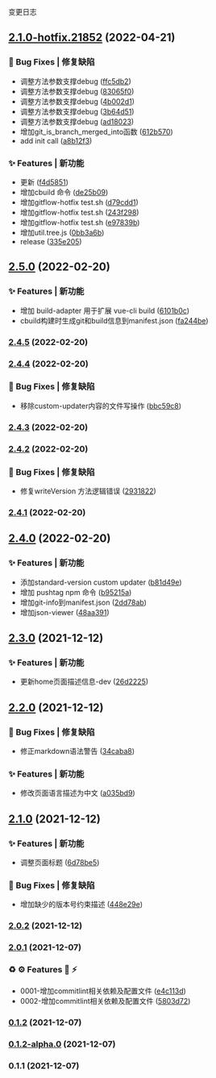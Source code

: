 变更日志
## [2.1.0-hotfix.21852](https://github.com/JL-Code/automation-vue/compare/v2.5.0...v2.1.0-hotfix.21852) (2022-04-21)


### 🐛 Bug Fixes | 修复缺陷

* 调整方法参数支撑debug ([ffc5db2](https://github.com/JL-Code/automation-vue/commit/ffc5db2ca2a62cf04bfeb881af1781fc2a5299d0))
* 调整方法参数支撑debug ([83065f0](https://github.com/JL-Code/automation-vue/commit/83065f07692dcb28953bb26a1fd1d567865ca8a9))
* 调整方法参数支撑debug ([4b002d1](https://github.com/JL-Code/automation-vue/commit/4b002d1e55bc8c93b1f3f55904d716c23200d28a))
* 调整方法参数支撑debug ([3b64d51](https://github.com/JL-Code/automation-vue/commit/3b64d51eb4e67711b7b71191f9bd0a69ed5266db))
* 调整方法参数支撑debug ([ad18023](https://github.com/JL-Code/automation-vue/commit/ad1802351d61a2f86ee0153a54fce79c47dce402))
* 增加git_is_branch_merged_into函数 ([612b570](https://github.com/JL-Code/automation-vue/commit/612b57095feb1ed7f1b193e80569095c682ebad8))
* add init call ([a8b12f3](https://github.com/JL-Code/automation-vue/commit/a8b12f341ab37b2d8feed1e1158f61b6b39159e5))


### ✨ Features | 新功能

* 更新 ([f4d5851](https://github.com/JL-Code/automation-vue/commit/f4d5851e101498e52eb51a1e0d4415e5b0913293))
* 增加cbuild 命令 ([de25b09](https://github.com/JL-Code/automation-vue/commit/de25b09a13c93871fff1b8c1556be9d12efd8980))
* 增加gitflow-hotfix test.sh ([d79cdd1](https://github.com/JL-Code/automation-vue/commit/d79cdd111d4658d075c4369048c0abe76691d024))
* 增加gitflow-hotfix test.sh ([243f298](https://github.com/JL-Code/automation-vue/commit/243f29899b0d9bb009074538757d684faef9b0f7))
* 增加gitflow-hotfix test.sh ([e97839b](https://github.com/JL-Code/automation-vue/commit/e97839b09643cf3724ca21f8adf9239bf9e57c92))
* 增加util.tree.js ([0bb3a6b](https://github.com/JL-Code/automation-vue/commit/0bb3a6bfb146cae9f0d35dda0795154281b0e7fe))
* release ([335e205](https://github.com/JL-Code/automation-vue/commit/335e2059f4a8dea75fe7d73bd037443a887f2870))

## [2.5.0](https://github.com/JL-Code/automation-vue/compare/v2.4.5...v2.5.0) (2022-02-20)


### ✨ Features | 新功能

* 增加 build-adapter 用于扩展 vue-cli build ([6101b0c](https://github.com/JL-Code/automation-vue/commit/6101b0cab6e7a1832062c8e4188f9d1c635d2bbb))
* cbuild构建时生成git和build信息到manifest.json ([fa244be](https://github.com/JL-Code/automation-vue/commit/fa244be21515ab46d8b4f88ef68b248cfcf34f84))

### [2.4.5](https://github.com/JL-Code/automation-vue/compare/v2.4.4...v2.4.5) (2022-02-20)

### [2.4.4](https://github.com/JL-Code/automation-vue/compare/v2.4.3...v2.4.4) (2022-02-20)


### 🐛 Bug Fixes | 修复缺陷

* 移除custom-updater内容的文件写操作 ([bbc59c8](https://github.com/JL-Code/automation-vue/commit/bbc59c81142ef63de6925d3015419ad69945e560))

### [2.4.3](https://github.com/JL-Code/automation-vue/compare/v2.4.2...v2.4.3) (2022-02-20)

### [2.4.2](https://github.com/JL-Code/automation-vue/compare/v2.4.1...v2.4.2) (2022-02-20)


### 🐛 Bug Fixes | 修复缺陷

* 修复writeVersion 方法逻辑错误 ([2931822](https://github.com/JL-Code/automation-vue/commit/2931822a6885aad41863eb5f8755147f187d01c7))

### [2.4.1](https://github.com/JL-Code/automation-vue/compare/v2.4.0...v2.4.1) (2022-02-20)

## [2.4.0](https://github.com/JL-Code/automation-vue/compare/v2.3.0...v2.4.0) (2022-02-20)


### ✨ Features | 新功能

* 添加standard-version custom updater ([b81d49e](https://github.com/JL-Code/automation-vue/commit/b81d49e3c4ac12a5dedcc9b67ed27f42c993daf6))
* 增加 pushtag npm 命令 ([b95215a](https://github.com/JL-Code/automation-vue/commit/b95215a6cc82cfe99d0419d7333e5804786aa98b))
* 增加git-info到manifest.json ([2dd78ab](https://github.com/JL-Code/automation-vue/commit/2dd78abc98501e419ada3315b723086da2f9a16f))
* 增加json-viewer ([48aa391](https://github.com/JL-Code/automation-vue/commit/48aa391184d951fa7c5504dff49104f8876f9878))

## [2.3.0](https://github.com/JL-Code/automation-vue/compare/v2.2.0...v2.3.0) (2021-12-12)


### ✨ Features | 新功能

* 更新home页面描述信息-dev ([26d2225](https://github.com/JL-Code/automation-vue/commit/26d22256c6068af838224917b1209ca1c10028b7))

## [2.2.0](https://github.com/JL-Code/automation-vue/compare/v2.1.0...v2.2.0) (2021-12-12)


### 🐛 Bug Fixes | 修复缺陷

* 修正markdown语法警告 ([34caba8](https://github.com/JL-Code/automation-vue/commit/34caba86f7a01e0cd67981ddcfd6ae9b38eac2ac))


### ✨ Features | 新功能

* 修改页面语言描述为中文 ([a035bd9](https://github.com/JL-Code/automation-vue/commit/a035bd9a9f4a42a65e4e67a842cbfe58cc0104f6))

## [2.1.0](https://github.com/JL-Code/automation-vue/compare/v2.0.2...v2.1.0) (2021-12-12)


### ✨ Features | 新功能

* 调整页面标题 ([6d78be5](https://github.com/JL-Code/automation-vue/commit/6d78be51459f0b95473eb70d30d67f73781b478c))


### 🐛 Bug Fixes | 修复缺陷

* 增加缺少的版本号约束描述 ([448e29e](https://github.com/JL-Code/automation-vue/commit/448e29e97248a35734d15901e9d855f01bb64bcf))

### [2.0.2](https://github.com/JL-Code/automation-vue/compare/v2.0.1...v2.0.2) (2021-12-12)

### [2.0.1](https://github.com/JL-Code/automation-vue/compare/v0.1.2...v2.0.1) (2021-12-07)


### ♻️ ⚙️ Features 🚀  ⚡️

* 0001-增加commitlint相关依赖及配置文件 ([e4c113d](https://github.com/JL-Code/automation-vue/commit/e4c113d1503e46a62b6c32c4aa04883b77711ac9))
* 0002-增加commitlint相关依赖及配置文件 ([5803d72](https://github.com/JL-Code/automation-vue/commit/5803d72ab09f6ada371712a8c5a94d2f7ff3ef2e))

### [0.1.2](https://github.com/JL-Code/automation-vue/compare/v0.1.2-alpha.0...v0.1.2) (2021-12-07)

### [0.1.2-alpha.0](https://github.com/JL-Code/automation-vue/compare/v0.1.1...v0.1.2-alpha.0) (2021-12-07)

### 0.1.1 (2021-12-07)
